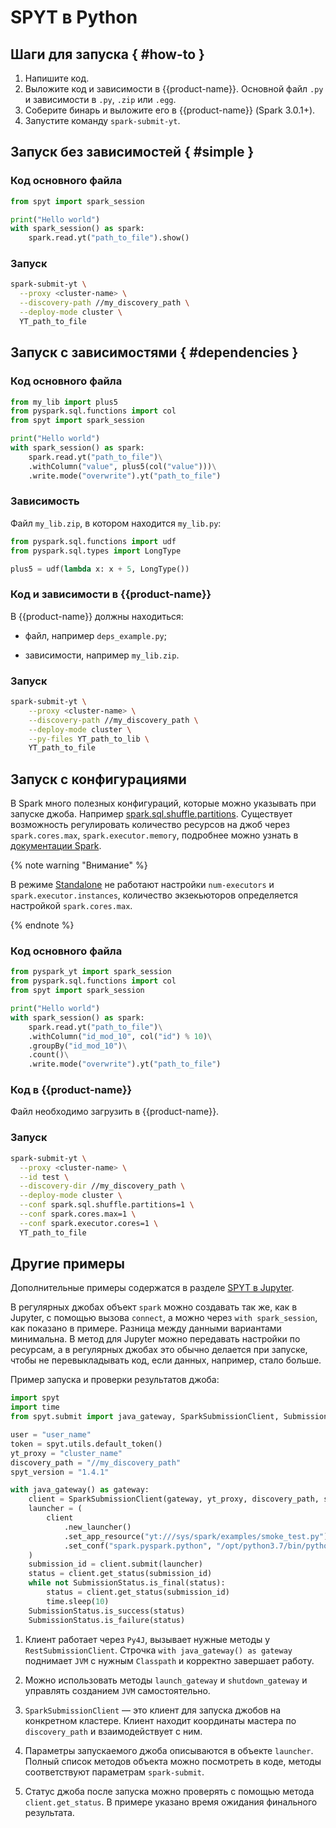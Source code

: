 # SPYT в Python

##  Шаги для запуска { #how-to }

1. Напишите код.
2. Выложите код и зависимости в {{product-name}}. Основной файл `.py` и зависимости в `.py`, `.zip` или `.egg`.
3. Соберите бинарь и выложите его в {{product-name}} (Spark 3.0.1+).
4. Запустите команду `spark-submit-yt`.


## Запуск без зависимостей  { #simple }

### Код основного файла

```python
from spyt import spark_session

print("Hello world")
with spark_session() as spark:
    spark.read.yt("path_to_file").show()

```

### Запуск

```bash
spark-submit-yt \
  --proxy <cluster-name> \
  --discovery-path //my_discovery_path \
  --deploy-mode cluster \
  YT_path_to_file
```

## Запуск с зависимостями  { #dependencies }

### Код основного файла

```python
from my_lib import plus5
from pyspark.sql.functions import col
from spyt import spark_session

print("Hello world")
with spark_session() as spark:
    spark.read.yt("path_to_file")\
	.withColumn("value", plus5(col("value")))\
	.write.mode("overwrite").yt("path_to_file")

```

### Зависимость

 Файл `my_lib.zip`, в котором находится `my_lib.py`:

```python
from pyspark.sql.functions import udf
from pyspark.sql.types import LongType

plus5 = udf(lambda x: x + 5, LongType())

```

### Код и зависимости в {{product-name}}

В {{product-name}} должны находиться:

- файл, например `deps_example.py`;

- зависимости, например `my_lib.zip`.

### Запуск

```bash
spark-submit-yt \
    --proxy <cluster-name> \
    --discovery-path //my_discovery_path \
    --deploy-mode cluster \
    --py-files YT_path_to_lib \
    YT_path_to_file

```
## Запуск с конфигурациями

В Spark много полезных конфигураций, которые можно указывать при запуске джоба. Например [spark.sql.shuffle.partitions](https://spark.apache.org/docs/latest/sql-performance-tuning.html). Существует возможность регулировать количество ресурсов на джоб через `spark.cores.max`, `spark.executor.memory`, подробнее можно узнать в [документации Spark](https://spark.apache.org/docs/latest/configuration.html#application-properties).

{% note warning "Внимание" %}

В режиме [Standalone](../../../../../user-guide/data-processing/spyt/cluster/cluster-desc.md#spark-standalone) не работают настройки `num-executors` и `spark.executor.instances`, количество экзекьюторов определяется настройкой `spark.cores.max`.

{% endnote %}

### Код основного файла

```python
from pyspark_yt import spark_session
from pyspark.sql.functions import col
from spyt import spark_session

print("Hello world")
with spark_session() as spark:
    spark.read.yt("path_to_file")\
	.withColumn("id_mod_10", col("id") % 10)\
	.groupBy("id_mod_10")\
	.count()\
	.write.mode("overwrite").yt("path_to_file")

```

  ### Код в {{product-name}}

 Файл необходимо загрузить в {{product-name}}.

  ### Запуск

  ```bash
spark-submit-yt \
    --proxy <cluster-name> \
    --id test \
    --discovery-dir //my_discovery_path \
    --deploy-mode cluster \
    --conf spark.sql.shuffle.partitions=1 \
    --conf spark.cores.max=1 \
    --conf spark.executor.cores=1 \
    YT_path_to_file
  ```





## Другие примеры

Дополнительные примеры содержатся в разделе [SPYT в Jupyter](../../../../../user-guide/data-processing/spyt/API/spyt-jupyter.md).

В регулярных джобах объект `spark` можно создавать так же, как в Jupyter, с помощью вызова `connect`, а можно через `with spark_session`, как показано в примере. Разница между данными вариантами минимальна. В метод для Jupyter можно передавать настройки по ресурсам, а в регулярных джобах это обычно делается при запуске, чтобы не перевыкладывать код, если данных, например, стало больше.

Пример запуска и проверки результатов джоба:

```python
import spyt
import time
from spyt.submit import java_gateway, SparkSubmissionClient, SubmissionStatus

user = "user_name"
token = spyt.utils.default_token()
yt_proxy = "cluster_name"
discovery_path = "//my_discovery_path"
spyt_version = "1.4.1"

with java_gateway() as gateway:
    client = SparkSubmissionClient(gateway, yt_proxy, discovery_path, spyt_version, user, token)
    launcher = (
        client
            .new_launcher()
            .set_app_resource("yt:///sys/spark/examples/smoke_test.py")
            .set_conf("spark.pyspark.python", "/opt/python3.7/bin/python3.7")
    )
    submission_id = client.submit(launcher)
    status = client.get_status(submission_id)
    while not SubmissionStatus.is_final(status):
        status = client.get_status(submission_id)
        time.sleep(10)
    SubmissionStatus.is_success(status)
    SubmissionStatus.is_failure(status)

```

1. Клиент работает через `Py4J`, вызывает нужные методы у `RestSubmissionClient`. Строчка `with java_gateway() as gateway`  поднимает `JVM` с нужным `Classpath` и корректно завершает работу.

2. Можно использовать методы `launch_gateway` и `shutdown_gateway` и управлять созданием `JVM` самостоятельно.

3. `SparkSubmissionClient` — это клиент для запуска джобов на конкретном кластере. Клиент находит координаты мастера по `discovery_path` и взаимодействует с ним.

4. Параметры запускаемого джоба описываются в объекте `launcher`. Полный список методов объекта можно посмотреть в коде, методы соответствуют параметрам `spark-submit`.

5. Статус джоба после запуска можно проверять с помощью метода `client.get_status`. В примере указано время ожидания финального результата.

